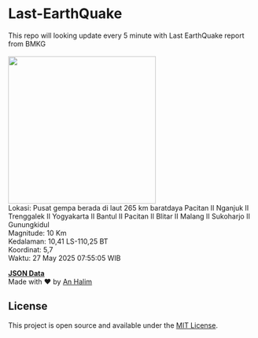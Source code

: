 # Last-EarthQuake
This repo will looking update every 5 minute with Last EarthQuake report from BMKG
<br>
<br>
<img src="undefined" width="300"/>
<br>
Lokasi: Pusat gempa berada di laut 265 km baratdaya Pacitan  II Nganjuk II Trenggalek II Yogyakarta II Bantul II Pacitan II Blitar II Malang II Sukoharjo II Gunungkidul <br>
Magnitude: 10 Km <br>
Kedalaman: 10,41 LS-110,25 BT <br>
Koordinat: 5,7 <br>
Waktu: 27 May 2025 07:55:05 WIB <br>

<a href="./data/data.json">**JSON Data**</a>
<br>
Made with ❤️ by <a href="https://github.com/an-halim">An Halim</a>
## License

This project is open source and available under the [MIT License](LICENSE).
